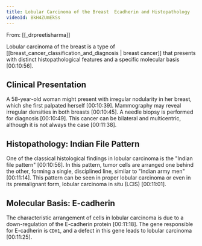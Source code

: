 ```yaml
---
title: Lobular Carcinoma of the Breast  Ecadherin and Histopathology
videoId: BkH4ZUmEkSs
---
```


From: [[_drpreetisharma]] <br/> 

Lobular carcinoma of the breast is a type of [[breast_cancer_classification_and_diagnosis | breast cancer]] that presents with distinct histopathological features and a specific molecular basis <a class="yt-timestamp" data-t="00:10:56">[00:10:56]</a>.

## Clinical Presentation
A 58-year-old woman might present with irregular nodularity in her breast, which she first palpated herself <a class="yt-timestamp" data-t="00:10:39">[00:10:39]</a>. Mammography may reveal irregular densities in both breasts <a class="yt-timestamp" data-t="00:10:45">[00:10:45]</a>. A needle biopsy is performed for diagnosis <a class="yt-timestamp" data-t="00:10:49">[00:10:49]</a>. This cancer can be bilateral and multicentric, although it is not always the case <a class="yt-timestamp" data-t="00:11:38">[00:11:38]</a>.

## Histopathology: Indian File Pattern
One of the classical histological findings in lobular carcinoma is the "Indian file pattern" <a class="yt-timestamp" data-t="00:10:56">[00:10:56]</a>. In this pattern, tumor cells are arranged one behind the other, forming a single, disciplined line, similar to "Indian army men" <a class="yt-timestamp" data-t="00:11:14">[00:11:14]</a>. This pattern can be seen in proper lobular carcinoma or even in its premalignant form, lobular carcinoma in situ (LCIS) <a class="yt-timestamp" data-t="00:11:01">[00:11:01]</a>.

## Molecular Basis: E-cadherin
The characteristic arrangement of cells in lobular carcinoma is due to a down-regulation of the E-cadherin protein <a class="yt-timestamp" data-t="00:11:18">[00:11:18]</a>. The gene responsible for E-cadherin is `CDH1`, and a defect in this gene leads to lobular carcinoma <a class="yt-timestamp" data-t="00:11:25">[00:11:25]</a>.